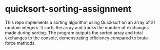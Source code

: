 # quicksort-sorting-assignment
This repo implements a sorting algorithm using Quicksort on an array of 21 random integers. It sorts the array and tracks the number of exchanges made during sorting. The program outputs the sorted array and total exchanges to the console, demonstrating efficiency compared to brute-force methods.
